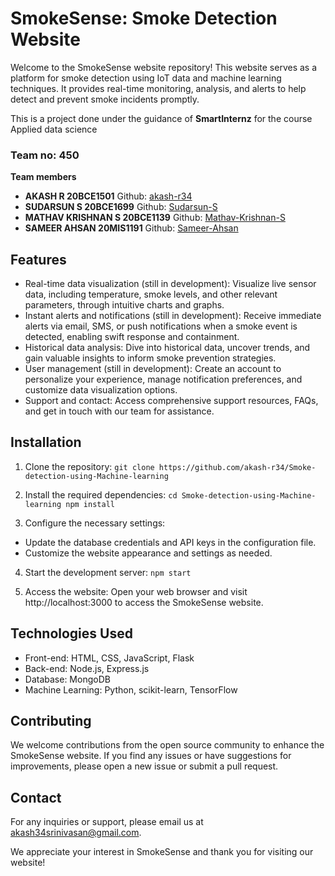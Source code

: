# SmokeSense: Smoke Detection Website

Welcome to the SmokeSense website repository! This website serves as a platform for smoke detection using IoT data and machine learning techniques. It provides real-time monitoring, analysis, and alerts to help detect and prevent smoke incidents promptly.

This is a project done under the guidance of <b>SmartInternz</b> for the course Applied data science

<h3>Team no: 450</h3>
<b>Team members</b>
<ul>
<li><b>AKASH R 20BCE1501</b> Github: <a href="https://github.com/akash-r34">akash-r34</a></li>
<li><b>SUDARSUN	S 20BCE1699</b> Github: <a href="sudarsun.s2020@vitstudent.ac.in">Sudarsun-S</a></li>
<li><b>MATHAV	KRISHNAN S 20BCE1139</b> Github: <a href="mathavkrishnan.s2020@vitstudent.ac.in">Mathav-Krishnan-S</a></li>
<li><b>SAMEER	AHSAN 20MIS1191</b> Github: <a href="sameer.ahsan2020@vitstudent.ac.in">Sameer-Ahsan</a></li>
</ul>

## Features
- Real-time data visualization (still in development): Visualize live sensor data, including temperature, smoke levels, and other relevant parameters, through intuitive charts and graphs.
- Instant alerts and notifications (still in development): Receive immediate alerts via email, SMS, or push notifications when a smoke event is detected, enabling swift response and containment.
- Historical data analysis: Dive into historical data, uncover trends, and gain valuable insights to inform smoke prevention strategies.
- User management (still in development): Create an account to personalize your experience, manage notification preferences, and customize data visualization options.
- Support and contact: Access comprehensive support resources, FAQs, and get in touch with our team for assistance.

## Installation
1. Clone the repository:
`git clone https://github.com/akash-r34/Smoke-detection-using-Machine-learning`

2. Install the required dependencies:
`cd Smoke-detection-using-Machine-learning
npm install`

3. Configure the necessary settings:
- Update the database credentials and API keys in the configuration file.
- Customize the website appearance and settings as needed.

4. Start the development server:
`npm start`


6. Access the website:
Open your web browser and visit http://localhost:3000 to access the SmokeSense website.

## Technologies Used
- Front-end: HTML, CSS, JavaScript, Flask
- Back-end: Node.js, Express.js
- Database: MongoDB
- Machine Learning: Python, scikit-learn, TensorFlow

## Contributing
We welcome contributions from the open source community to enhance the SmokeSense website. If you find any issues or have suggestions for improvements, please open a new issue or submit a pull request.

## Contact
For any inquiries or support, please email us at [akash34srinivasan@gmail.com](mailto:akash34srinivasan@gmail.com).

We appreciate your interest in SmokeSense and thank you for visiting our website!
